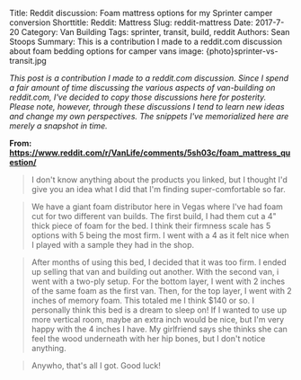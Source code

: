 Title: Reddit discussion: Foam mattress options for my Sprinter camper conversion
Shorttitle: Reddit: Mattress
Slug: reddit-mattress
Date: 2017-7-20
Category: Van Building
Tags: sprinter, transit, build, reddit
Authors: Sean Stoops
Summary: This is a contribution I made to a reddit.com discussion about foam bedding options for camper vans
image: {photo}sprinter-vs-transit.jpg

*This post is a contribution I made to a reddit.com discussion. Since I spend a fair amount of time discussing the various aspects of van-building on reddit.com, I've decided to copy those discussions here for posterity. Please note, however, through these discussions I tend to learn new ideas and change my own perspectives. The snippets I've memorialized here are merely a snapshot in time.*

**From: https://www.reddit.com/r/VanLife/comments/5sh03c/foam_mattress_question/**

> I don't know anything about the products you linked, but I thought I'd give you an idea what I did that I'm finding super-comfortable so far.

> We have a giant foam distributor here in Vegas where I've had foam cut for two different van builds. The first build, I had them cut a 4" thick piece of foam for the bed. I think their firmness scale has 5 options with 5 being the most firm. I went with a 4 as it felt nice when I played with a sample they had in the shop.

> After months of using this bed, I decided that it was too firm. I ended up selling that van and building out another. With the second van, i went with a two-ply setup. For the bottom layer, I went with 2 inches of the same foam as the first van. Then, for the top layer, I went with 2 inches of memory foam. This totaled me I think $140 or so. I personally think this bed is a dream to sleep on! If I wanted to use up more vertical room, maybe an extra inch would be nice, but I'm very happy with the 4 inches I have. My girlfriend says she thinks she can feel the wood underneath with her hip bones, but I don't notice anything.

> Anywho, that's all I got. Good luck!